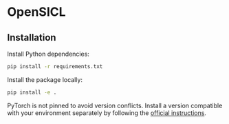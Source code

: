 # OpenSICL

## Installation

Install Python dependencies:

```bash
pip install -r requirements.txt
```

Install the package locally:

```bash
pip install -e .
```

PyTorch is not pinned to avoid version conflicts. Install a version compatible with your environment separately by following the [official instructions](https://pytorch.org/get-started/locally/).

